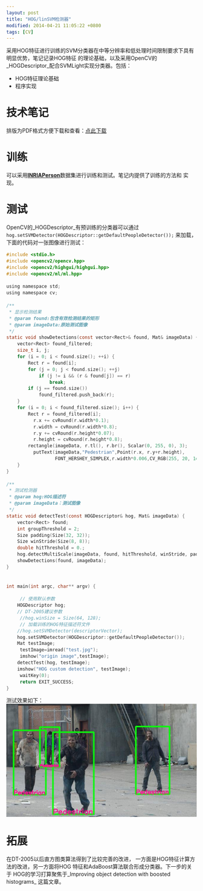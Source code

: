 ```yaml
---
layout: post
title: "HOG/linSVM检测器"
modified: 2014-04-21 11:05:22 +0800
tags: [CV]
---
```

采用HOG特征进行训练的SVM分类器在中等分辨率和低处理时间限制要求下具有明显优势，笔记记录HOG特征
的理论基础，以及采用OpenCV的_HOGDescriptor_配合SVMLight实现分类器。包括：

* HOG特征理论基础
* 程序实现

# 技术笔记
排版为PDF格式方便下载和查看：[点此下载](/assets/pdf/HOGTechNotes.pdf)

# 训练
可以采用[**INRIAPerson**](http://pascal.inrialpes.fr/data/human/)数据集进行训练和测试。笔记内提供了训练的方法和
实现。

# 测试
OpenCV的_HOGDescriptor_有预训练的分类器可以通过`hog.setSVMDetector(HOGDescriptor::getDefaultPeopleDetector());`
来加载，下面的代码对一张图像进行测试：

```C
#include <stdio.h>
#include <opencv2/opencv.hpp>
#include <opencv2/highgui/highgui.hpp>
#include <opencv2/ml/ml.hpp>

using namespace std;
using namespace cv;

/**
 * 显示检测结果
 * @param found:包含有效检测结果的矩形
 * @param imageData:原始测试图像
 */
static void showDetections(const vector<Rect>& found, Mat& imageData) {
    vector<Rect> found_filtered;
    size_t i, j;
    for (i = 0; i < found.size(); ++i) {
        Rect r = found[i];
        for (j = 0; j < found.size(); ++j)
            if (j != i && (r & found[j]) == r)
                break;
        if (j == found.size())
            found_filtered.push_back(r);
    }
    for (i = 0; i < found_filtered.size(); i++) {
        Rect r = found_filtered[i];
		  r.x += cvRound(r.width*0.1);
		  r.width = cvRound(r.width*0.8);
		  r.y += cvRound(r.height*0.07);
		  r.height = cvRound(r.height*0.8);
        rectangle(imageData, r.tl(), r.br(), Scalar(0, 255, 0), 3);
		  putText(imageData,"Pedestrian",Point(r.x, r.y+r.height),
				  FONT_HERSHEY_SIMPLEX,r.width*0.006,CV_RGB(255, 20, 147),2.0);
    }
}

/**
 * 测试检测器
 * @param hog:HOG描述符
 * @param imageData：测试图像
 */
static void detectTest(const HOGDescriptor& hog, Mat& imageData) {
    vector<Rect> found;
    int groupThreshold = 2;
    Size padding(Size(32, 32));
    Size winStride(Size(8, 8));
    double hitThreshold = 0.;
    hog.detectMultiScale(imageData, found, hitThreshold, winStride, padding, 1.05, groupThreshold);
    showDetections(found, imageData);
}


int main(int argc, char** argv) {

	 // 使用默认参数
    HOGDescriptor hog;
    // DT-2005建议参数
	 //hog.winSize = Size(64, 128);
	 // 加载训练的HOG特征描述符文件
    //hog.setSVMDetector(descriptorVector);
    hog.setSVMDetector(HOGDescriptor::getDefaultPeopleDetector());
    Mat testImage;
	 testImage=imread("test.jpg");
	 imshow("origin image",testImage);
    detectTest(hog, testImage);
    imshow("HOG custom detection", testImage);
	 waitKey(0);
	 return EXIT_SUCCESS;
}
```

测试效果如下：
![HOGTestOutput](/images/HOGPed/HOGoutput.jpg)


# 拓展
在DT-2005以后直方图类算法得到了比较完善的改进，
一方面是HOG特征计算方法的改进，另一方面将HOG
特征和AdaBoost算法联合形成分类器。下一步的关于
HOG的学习打算聚焦于_Improving object detection with boosted histograms_
这篇文章。
